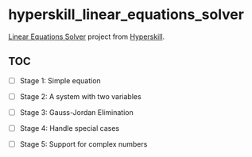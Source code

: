 # hyperskill_linear_equations_solver

[Linear Equations Solver](https://hyperskill.org/projects/24) project from [Hyperskill](https://hyperskill.org/).

## TOC

- [ ] Stage 1: Simple equation 
- [ ] Stage 2: A system with two variables
- [ ] Stage 3: Gauss-Jordan Elimination
- [ ] Stage 4: Handle special cases
- [ ] Stage 5: Support for complex numbers

